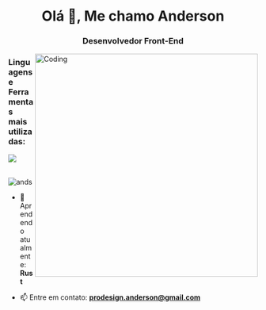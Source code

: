 <h1 align="center">Olá 👋, Me chamo Anderson</h1>
<h3 align="center">Desenvolvedor Front-End</h3>
<img align="right" alt="Coding" width="450" src="https://cdn.dribbble.com/users/720825/screenshots/3253310/slim-jim-_dribbble_-_800x600_.gif">

<h3 align="left">Linguagens e Ferramentas mais utilizadas:</h3>
<p align="left"> 
    <img src="https://skillicons.dev/icons?i=linux,html,css,wordpress,js,react,ts,nodejs,php,py,mysql,mongodb,docker,figma,ps,ai&perline=5" />
</p>
<br>
<img alt="ands" src="https://github-readme-stats.vercel.app/api/top-langs/?username=andscunha&theme=dark&layout=compact&locale=pt-br"/>

- 🌱 Aprendendo atualmente: **Rust**

- 📫 Entre em contato: **prodesign.anderson@gmail.com**
